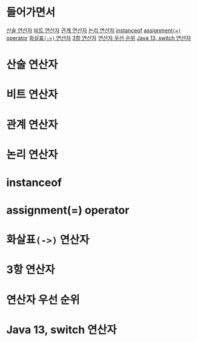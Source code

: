 # 들어가면서
[산술 연산자](#산술-연산자)
[비트 연산자](#비트-연산자)
[관계 연산자](#관계-연산자)
[논리 연산자](#논리-연산자)
[instanceof](#instanceof)
[assignment`(=)` operator]()
[화살표`(->)` 연산자]()
[3항 연산자](#3항-연산자)
[연산자 우선 순위](#연산자-우선-순위)
[Java 13, switch 연산자](#java-13-switch-연산자)


# 산술 연산자
# 비트 연산자
# 관계 연산자
# 논리 연산자
# instanceof
# assignment(=) operator
# 화살표`(->)` 연산자
# 3항 연산자
# 연산자 우선 순위
# Java 13, switch 연산자
